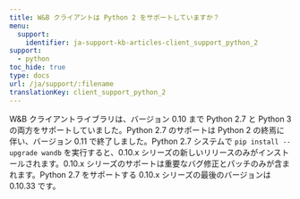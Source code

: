 ```yaml
---
title: W&B クライアントは Python 2 をサポートしていますか？
menu:
  support:
    identifier: ja-support-kb-articles-client_support_python_2
support:
  - python
toc_hide: true
type: docs
url: /ja/support/:filename
translationKey: client_support_python_2
---
```

W&B クライアントライブラリは、バージョン 0.10 まで Python 2.7 と Python 3 の両方をサポートしていました。Python 2.7 のサポートは Python 2 の終焉に伴い、バージョン 0.11 で終了しました。Python 2.7 システムで `pip install --upgrade wandb` を実行すると、0.10.x シリーズの新しいリリースのみがインストールされます。0.10.x シリーズのサポートは重要なバグ修正とパッチのみが含まれます。Python 2.7 をサポートする 0.10.x シリーズの最後のバージョンは 0.10.33 です。